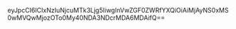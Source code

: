 eyJpcCI6ICIxNzIuNjcuMTk3Ljg5IiwgInVwZGF0ZWRfYXQiOiAiMjAyNS0xMS0wMVQwMjozOTo0My40NDA3NDcrMDA6MDAifQ==